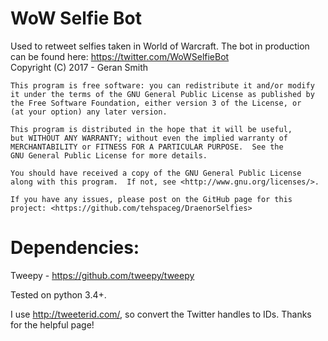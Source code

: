 # WoW Selfie Bot
Used to retweet selfies taken in World of Warcraft. The bot in production can be found here: https://twitter.com/WoWSelfieBot  
    Copyright (C) 2017  - Geran Smith

    This program is free software: you can redistribute it and/or modify
    it under the terms of the GNU General Public License as published by
    the Free Software Foundation, either version 3 of the License, or
    (at your option) any later version.

    This program is distributed in the hope that it will be useful,
    but WITHOUT ANY WARRANTY; without even the implied warranty of
    MERCHANTABILITY or FITNESS FOR A PARTICULAR PURPOSE.  See the
    GNU General Public License for more details.

    You should have received a copy of the GNU General Public License
    along with this program.  If not, see <http://www.gnu.org/licenses/>.
    
    If you have any issues, please post on the GitHub page for this project: <https://github.com/tehspaceg/DraenorSelfies>

# Dependencies:  
Tweepy - https://github.com/tweepy/tweepy  

Tested on python 3.4+.

I use http://tweeterid.com/, so convert the Twitter handles to IDs. Thanks for the helpful page!
